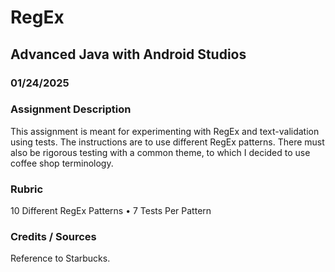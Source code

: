 # RegEx
## Advanced Java with Android Studios
### 01/24/2025
### Assignment Description
This assignment is meant for experimenting with RegEx and text-validation using tests. The instructions are to use different RegEx patterns. There must also be rigorous testing with a common theme, to which I decided to use coffee shop terminology.

### Rubric
10 Different RegEx Patterns • 7 Tests Per Pattern

### Credits / Sources
Reference to Starbucks.
